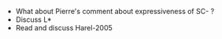 * What about Pierre's comment about expressiveness of SC- ?
* Discuss L*
* Read and discuss Harel-2005
